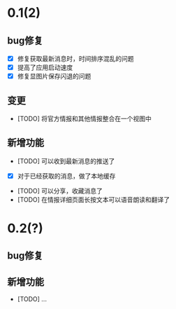 #  0.1(2)
## bug修复
 - [x] 修复获取最新消息时，时间排序混乱的问题
 - [x] 提高了应用启动速度
 - [x] 修复显图片保存闪退的问题
 
 ## 变更
  - [TODO] 将官方情报和其他情报整合在一个视图中
 ## 新增功能
 - [TODO] 可以收到最新消息的推送了
 - [x] 对于已经获取的消息，做了本地缓存
 - [TODO] 可以分享，收藏消息了
 - [TODO] 在情报详细页面长按文本可以语音朗读和翻译了
 
# 0.2(?)
## bug修复
## 新增功能
- [TODO] ...
